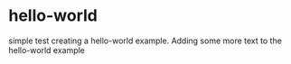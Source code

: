 # hello-world
simple test creating a hello-world example.
Adding some more text to the hello-world example
